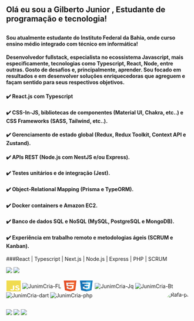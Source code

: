 ## Olá eu sou a Gilberto Junior , Estudante de programação e tecnologia!
##
#### Sou atualmente estudante do Instituto Federal da Bahia, onde curso ensino médio integrado com técnico em informática!
#### Desenvolvedor fullstack, especialista no ecossistema Javascript, mais especificamente, tecnologias como Typescript, React, Node, entre outras. Gosto de desafios e, principalmente, aprender. Sou focado em resultados e em desenvolver soluções enriquecedoras que agreguem e façam sentido para seus respectivos objetivos.

#### ✔️ React.js com Typescript
#### ✔️ CSS-In-JS, bibliotecas de componentes (Material UI, Chakra, etc..) e CSS Frameworks (SASS, Tailwind, etc..).
#### ✔️ Gerenciamento de estado global (Redux, Redux Toolkit, Context API e Zustand).
#### ✔️ APIs REST (Node.js com NestJS e/ou Express).
#### ✔️ Testes unitários e de integração (Jest).
#### ✔️ Object-Relational Mapping (Prisma e TypeORM).
#### ✔️ Docker containers e Amazon EC2.
#### ✔️ Banco de dados SQL e NoSQL (MySQL, PostgreSQL e MongoDB).
#### ✔️ Experiência em trabalho remoto e metodologias ágeis (SCRUM e Kanban).


###React | Typescript | Next.js | Node.js | Express | PHP | SCRUM
<div align="left">
 <picture>
<img src="https://github-readme-stats.vercel.app/api?username=JunimCria&theme=highcontrast&show_icons=true&"/>
</picture>
<img src="https://github-readme-stats.vercel.app/api/top-langs/?username=JunimCria&layout=compact&theme=highcontrast&"> 
</div>
<div style="display: inline_block"><br>
  <img align="center" alt="JunimCria-Js" height="30" width="40" src="https://raw.githubusercontent.com/devicons/devicon/master/icons/javascript/javascript-plain.svg">
  <img align="center" alt="JunimCria-FL" height="30" width="40" src="https://cdn.jsdelivr.net/gh/devicons/devicon/icons/flutter/flutter-original.svg">
  <img align="center" alt="JunimCria-HTML" height="30" width="40" src="https://raw.githubusercontent.com/devicons/devicon/master/icons/html5/html5-original.svg">
  <img align="center" alt="JunimCria-CSS" height="30" width="40" src="https://raw.githubusercontent.com/devicons/devicon/master/icons/css3/css3-original.svg">
  <img align="center" alt="JunimCria-Jq" height="30" width="40" src="https://cdn.jsdelivr.net/gh/devicons/devicon/icons/jquery/jquery-original-wordmark.svg">
  <img align="center" alt="JunimCria-Bt" height="30" width="40" src="https://cdn.jsdelivr.net/gh/devicons/devicon/icons/bootstrap/bootstrap-original.svg">
  <img align="center" alt="JunimCria-dart" height="30" width="40" src="https://cdn.jsdelivr.net/gh/devicons/devicon/icons/dart/dart-original.svg" />
  <img align="center" alt="JunimCria-php" height="30" width="40" src="https://cdn.jsdelivr.net/gh/devicons/devicon/icons/php/php-original.svg" />
  <img align="right" alt="Rafa-pic" height="200" style="border-radius:50px;" src="https://media.discordapp.net/attachments/944596639287509010/1062760290795671604/image_1-removebg.png?width=814&height=683">
</div>
  
  ##
 
<div> 
  <a href="https://www.instagram.com/gilbertojuniorcc/" target="_blank"><img src="https://img.shields.io/badge/-Instagram-%23E4405F?style=for-the-badge&logo=instagram&logoColor=white" target="_blank"></a>
  <a href = "mailto:gilbertojuniorcc@gmail.com"><img src="https://img.shields.io/badge/-Gmail-%23333?style=for-the-badge&logo=gmail&logoColor=white" target="_blank"></a>
  <a href="https://www.linkedin.com/in/gilberto-júnior-070a111a8/" target="_blank"><img src="https://img.shields.io/badge/-LinkedIn-%230077B5?style=for-the-badge&logo=linkedin&logoColor=white" target="_blank"></a> 
  
</div>
